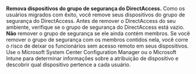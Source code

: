 **Remova dispositivos do grupo de segurança do DirectAccess.** Como os usuários migrados com êxito, você remove seus dispositivos do grupo de segurança do DirectAccess. Antes de remover o DirectAccess do seu ambiente, verifique se o grupo de segurança do DirectAccess está vazio. **Não** remover o grupo de segurança se ele ainda contém membros. Se você remover o grupo de segurança com os membros contidos nela, você corre o risco de deixar os funcionários sem acesso remoto em seus dispositivos. Use o Microsoft System Center Configuration Manager ou o Microsoft Intune para determinar informações sobre a atribuição de dispositivo e descobrir qual dispositivo pertence a cada usuário. 